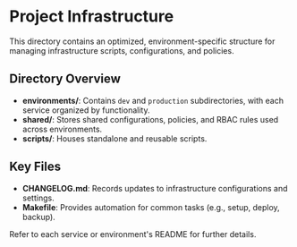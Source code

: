 
# Project Infrastructure

This directory contains an optimized, environment-specific structure for managing infrastructure scripts, configurations, and policies.

## Directory Overview
- **environments/**: Contains `dev` and `production` subdirectories, with each service organized by functionality.
- **shared/**: Stores shared configurations, policies, and RBAC rules used across environments.
- **scripts/**: Houses standalone and reusable scripts.

## Key Files
- **CHANGELOG.md**: Records updates to infrastructure configurations and settings.
- **Makefile**: Provides automation for common tasks (e.g., setup, deploy, backup).

Refer to each service or environment's README for further details.
